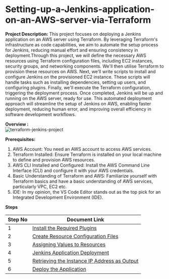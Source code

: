 # Setting-up-a-Jenkins-application-on-an-AWS-server-via-Terraform

**Project Description:**
This project focuses on deploying a Jenkins application on an AWS server using Terraform. By leveraging Terraform's infrastructure as code capabilities, we aim to automate the setup process for Jenkins, reducing manual effort and ensuring consistency in deployment.Through this project, we will define the necessary AWS resources using Terraform configuration files, including EC2 instances, security groups, and networking components. We'll then utilise Terraform to provision these resources on AWS. Next, we'll write scripts to install and configure Jenkins on the provisioned EC2 instance. These scripts will handle tasks such as installing dependencies, setting up users, and configuring plugins. Finally, we'll execute the Terraform configuration, triggering the deployment process. Once completed, Jenkins will be up and running on the AWS server, ready for use. This automated deployment approach will streamline the setup of Jenkins on AWS, enabling faster deployment, reducing human error, and improving overall efficiency in software development workflows.

**Overview :**   		
![terraform-jenkins-project](https://github.com/user-attachments/assets/c3ddaa0a-0109-4648-bc83-8e7a53a1204f)


**Prerequisites:**
1.	AWS Account: You need an AWS account to access AWS services.
2.	Terraform Installed: Ensure Terraform is installed on your local machine to define and provision AWS resources.
3.	AWS CLI Installed and Configured: Install the AWS Command Line Interface (CLI) and configure it with your AWS credentials.
4.	Basic Understanding of Terraform and AWS: Familiarize yourself with Terraform basics and have a basic understanding of AWS services, particularly VPC, EC2 etc.
5.	IDE: In my opinion, the VS Code Editor stands out as the top pick for an Integrated Development Environment (IDE).

**Steps**

| Step No | Document Link |
| ------ | ------ |
| 1 | [Install the Required Plugins][Step-1] |
| 2 | [Create Resource Configuration Files][Step-2] |
| 3 | [Assigning Values to Resources][Step-3] |
| 4 | [Jenkins Application Deployment][Step-4] |
| 5 | [Retrieving the Instance IP Address as Output][Step-5] |
| 6 | [Deploy the Application][Step-6] |

   [Step-1]: <./Step 1: Install the Required Plugins.md>
   [Step-2]: <./Step 2: Create Resource Configuration Files.md>   
   [Step-3]: <./Step 3: Assigning Values to Resources.md>
   [Step-4]: <./Step 4: Jenkins Application Deployment.md>
   [Step-5]: <./Step 5: Retrieving the Instance IP Address as Output.md>   
   [Step-6]: <./Step 6: Deploy the Application.md>


